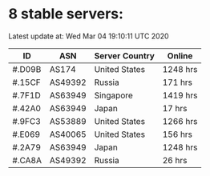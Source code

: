 # 8 stable servers:

Latest update at: Wed Mar 04 19:10:11 UTC 2020

| ID | ASN | Server Country | Online |
| -- | --- | -------------- | ------ |
| #.D09B | AS174 | United States | 1248 hrs |
| #.15CF | AS49392 | Russia | 171 hrs |
| #.7F1D | AS63949 | Singapore | 1419 hrs |
| #.42A0 | AS63949 | Japan | 17 hrs |
| #.9FC3 | AS53889 | United States | 1266 hrs |
| #.E069 | AS40065 | United States | 156 hrs |
| #.2A79 | AS63949 | Japan | 1248 hrs |
| #.CA8A | AS49392 | Russia | 26 hrs |

